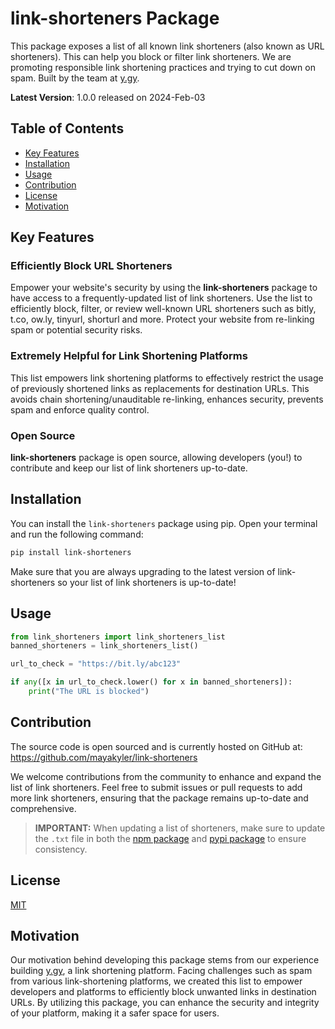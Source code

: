 # link-shorteners Package

This package exposes a list of all known link shorteners (also known as URL shorteners). 
This can help you block or filter link shorteners. We are promoting responsible link shortening practices and trying to cut down on spam.
Built by the team at [y.gy](https://app.y.gy).

**Latest Version**: 1.0.0 released on 2024-Feb-03

## Table of Contents
- [Key Features](#key-features)
- [Installation](#installation)
- [Usage](#usage)
- [Contribution](#contribution)
- [License](#license)
- [Motivation](#motivation)

## Key Features

### Efficiently Block URL Shorteners
Empower your website's security by using the **link-shorteners** package to have access to a frequently-updated list of link shorteners. Use the list to efficiently block, filter, or review well-known URL shorteners such as bitly, t.co, ow.ly, tinyurl, shorturl and more. Protect your website from re-linking spam or potential security risks.

### Extremely Helpful for Link Shortening Platforms
This list empowers link shortening platforms to effectively restrict the usage of previously shortened links as replacements for destination URLs. This avoids chain shortening/unauditable re-linking, enhances security, prevents spam and enforce quality control.

### Open Source
**link-shorteners** package is open source, allowing developers (you!) to contribute and keep our list of link shorteners up-to-date.

## Installation

You can install the `link-shorteners` package using pip. Open your terminal and run the following command:

```bash
pip install link-shorteners
```

Make sure that you are always upgrading to the latest version of link-shorteners so your list of link shorteners is up-to-date!

## Usage
```python
from link_shorteners import link_shorteners_list
banned_shorteners = link_shorteners_list()

url_to_check = "https://bit.ly/abc123"

if any([x in url_to_check.lower() for x in banned_shorteners]):
    print("The URL is blocked")

```

## Contribution

The source code is open sourced and is currently hosted on GitHub at: https://github.com/mayakyler/link-shorteners

We welcome contributions from the community to enhance and expand the list of link shorteners. Feel free to submit issues or pull requests to add more link shorteners, ensuring that the package remains up-to-date and comprehensive.

> **IMPORTANT:** When updating a list of shorteners, make sure to update the `.txt` file in both the [npm package](https://github.com/mayakyler/link-shorteners/blob/main/js-link-shorteners/src/link-shorteners.txt) and [pypi package](https://github.com/mayakyler/link-shorteners/blob/main/py-link-shorteners/link_shorteners/link-shorteners.txt) to ensure consistency.

## License

[MIT](https://github.com/mayakyler/link-shorteners/blob/main/LICENSE)

## Motivation

Our motivation behind developing this package stems from our experience building [y.gy](https://app.y.gy/), a link shortening platform. Facing challenges such as spam from various link-shortening platforms, we created this list to empower developers and platforms to efficiently block unwanted links in destination URLs. By utilizing this package, you can enhance the security and integrity of your platform, making it a safer space for users.